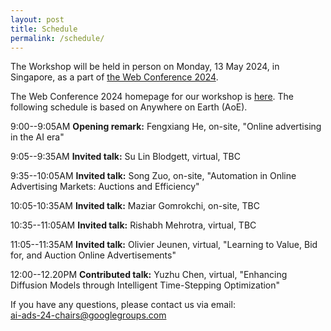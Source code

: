 ```yaml
---
layout: post
title: Schedule
permalink: /schedule/
---
```


The Workshop will be held in person on Monday, 13 May 2024, in Singapore, as a part of [the Web Conference 2024](https://www2024.thewebconf.org/). 

<!-- **TBD** -->

The Web Conference 2024 homepage for our workshop is [here](https://ai-ads.github.io/web2024/). The following schedule is based on Anywhere on Earth (AoE).

9:00--9:05AM **Opening remark:** Fengxiang He, on-site, "Online advertising in the AI era"

9:05--9:35AM **Invited talk:** Su Lin Blodgett, virtual, TBC

9:35--10:05AM **Invited talk:** Song Zuo, on-site, "Automation in Online Advertising Markets: Auctions and Efficiency"

10:05-10:35AM **Invited talk:** Maziar Gomrokchi, on-site, TBC

10:35--11:05AM **Invited talk:** Rishabh Mehrotra, virtual, TBC

11:05--11:35AM **Invited talk:** Olivier Jeunen, virtual, "Learning to Value, Bid for, and Auction Online Advertisements"

12:00--12.20PM **Contributed talk:** Yuzhu Chen, virtual, "Enhancing Diffusion Models through Intelligent Time-Stepping Optimization"

If you have any questions, please contact us via email:<br>
[ai-ads-24-chairs@googlegroups.com](mailto:ai-ads-24-chairs@googlegroups.com)
